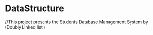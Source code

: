 # DataStructure
//This project presents the Students Database Management System by (Doubly Linked list )

